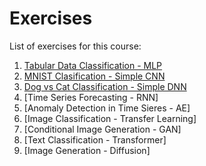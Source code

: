 # Exercises

List of exercises for this course:

1. [Tabular Data Classification - MLP](https://drive.google.com/file/d/177AvjEE0enWYl1CVjp_yz-dvEzazUbVe/view?usp=sharing)
2. [MNIST Clasification - Simple CNN](https://drive.google.com/file/d/1JjxIug2Vl3PWwp_yIL-ayxnGyGMnFIbd/view?usp=sharing)
3. [Dog vs Cat Classification - Simple DNN](https://drive.google.com/file/d/1RGXOG5i_xS0mn-jiy8dzIyRy20W70fVt/view?usp=sharing)
4. [Time Series Forecasting - RNN]
5. [Anomaly Detection in Time Sieres - AE]
6. [Image Classification - Transfer Learning]
7. [Conditional Image Generation - GAN]
8. [Text Classification - Transformer]
9. [Image Generation - Diffusion]
